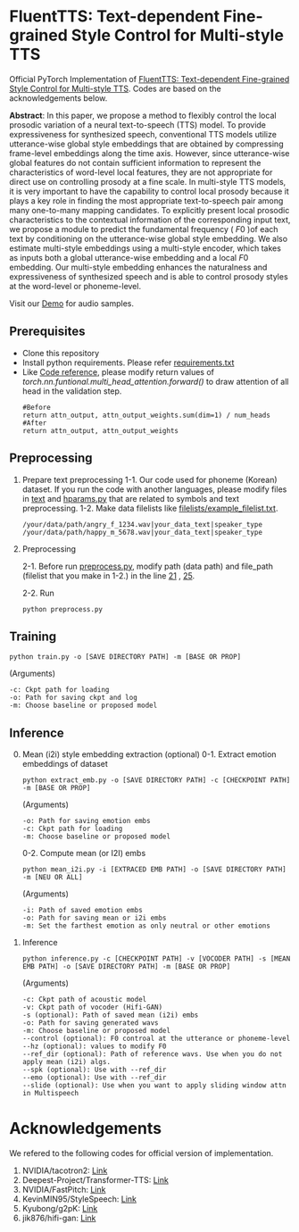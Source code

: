 # FluentTTS: Text-dependent Fine-grained Style Control for Multi-style TTS

Official PyTorch Implementation of [FluentTTS: Text-dependent Fine-grained Style Control for Multi-style TTS](https://www.isca-speech.org/archive/pdfs/interspeech_2022/kim22j_interspeech.pdf).
Codes are based on the acknowledgements below.

**Abstract**: In this paper, we propose a method to flexibly control the local prosodic variation of a neural text-to-speech (TTS) model. To provide expressiveness for synthesized speech, conventional TTS models utilize utterance-wise global style embeddings that are obtained by compressing frame-level embeddings along the time axis. However, since utterance-wise global features do not contain sufficient information to represent the characteristics of word-level local features, they are not appropriate for direct use on controlling prosody at a fine scale.
In multi-style TTS models, it is very important to have the capability to control local prosody because it plays a key role in finding the most appropriate text-to-speech pair among many one-to-many mapping candidates.
To explicitly present local prosodic characteristics to the contextual information of the corresponding input text, we propose a module to predict the fundamental frequency ( $F0$ )of each text by conditioning on the utterance-wise global style embedding.
We also estimate multi-style embeddings using a multi-style encoder, which takes as inputs both a global utterance-wise embedding and a local $F0$ embedding.
Our multi-style embedding enhances the naturalness and expressiveness of synthesized speech and is able to control prosody styles at the word-level or phoneme-level.

Visit our [Demo](https://kchap0118.github.io/fluenttts/) for audio samples.

## Prerequisites

- Clone this repository
- Install python requirements. Please refer [requirements.txt](requirements.txt)
- Like [Code reference](https://github.com/Deepest-Project/Transformer-TTS), please modify return values of _torch.nn.funtional.multi_head_attention.forward()_ to draw attention of all head in the validation step.
  ```
  #Before
  return attn_output, attn_output_weights.sum(dim=1) / num_heads
  #After
  return attn_output, attn_output_weights
  ```

## Preprocessing

1. Prepare text preprocessing
   1-1. Our code used for phoneme (Korean) dataset. If you run the code with another languages, please modify files in [text](text/) and [hparams.py](hparams.py) that are related to symbols and text preprocessing.
   1-2. Make data filelists like [filelists/example_filelist.txt](filelists/example_filelist.txt).

   ```
   /your/data/path/angry_f_1234.wav|your_data_text|speaker_type
   /your/data/path/happy_m_5678.wav|your_data_text|speaker_type
   ```
2. Preprocessing

   2-1. Before run [preprocess.py](preprocess.py), modify path (data path) and file_path (filelist that you make in 1-2.) in the line [21](https://github.com/monglechap/fluenttts/blob/main/preprocess.py#L21) , [25](https://github.com/monglechap/fluenttts/blob/main/preprocess.py#L25).

   2-2. Run

   ```
   python preprocess.py
   ```

## Training

```
python train.py -o [SAVE DIRECTORY PATH] -m [BASE OR PROP] 
```

(Arguments)

```
-c: Ckpt path for loading
-o: Path for saving ckpt and log
-m: Choose baseline or proposed model
```

## Inference

0. Mean (i2i) style embedding extraction (optional)
   0-1. Extract emotion embeddings of dataset

   ```
   python extract_emb.py -o [SAVE DIRECTORY PATH] -c [CHECKPOINT PATH] -m [BASE OR PROP]
   ```

   (Arguments)

   ```
   -o: Path for saving emotion embs
   -c: Ckpt path for loading
   -m: Choose baseline or proposed model
   ```

   0-2. Compute mean (or I2I) embs

   ```
   python mean_i2i.py -i [EXTRACED EMB PATH] -o [SAVE DIRECTORY PATH] -m [NEU OR ALL]
   ```

   (Arguments)

   ```
   -i: Path of saved emotion embs
   -o: Path for saving mean or i2i embs
   -m: Set the farthest emotion as only neutral or other emotions
   ```
1. Inference

   ```
   python inference.py -c [CHECKPOINT PATH] -v [VOCODER PATH] -s [MEAN EMB PATH] -o [SAVE DIRECTORY PATH] -m [BASE OR PROP]
   ```

   (Arguments)

   ```
   -c: Ckpt path of acoustic model
   -v: Ckpt path of vocoder (Hifi-GAN)
   -s (optional): Path of saved mean (i2i) embs
   -o: Path for saving generated wavs
   -m: Choose baseline or proposed model
   --control (optional): F0 controal at the utterance or phoneme-level
   --hz (optional): values to modify F0
   --ref_dir (optional): Path of reference wavs. Use when you do not apply mean (i2i) algs.
   --spk (optional): Use with --ref_dir
   --emo (optional): Use with --ref_dir
   --slide (optional): Use when you want to apply sliding window attn in Multispeech
   ```

# Acknowledgements

We refered to the following codes for official version of implementation.

1. NVIDIA/tacotron2: [Link](https://github.com/NVIDIA/tacotron2)
3. Deepest-Project/Transformer-TTS: [Link](https://github.com/Deepest-Project/Transformer-TTS)
4. NVIDIA/FastPitch: [Link](https://github.com/NVIDIA/DeepLearningExamples/tree/master/PyTorch/SpeechSynthesis/FastPitch)
5. KevinMIN95/StyleSpeech: [Link](https://github.com/KevinMIN95/StyleSpeech)
6. Kyubong/g2pK: [Link](https://github.com/Kyubyong/g2pK)
7. jik876/hifi-gan: [Link](https://github.com/jik876/hifi-gan)
